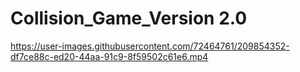 # Collision_Game_Version 2.0

https://user-images.githubusercontent.com/72464761/209854352-df7ce88c-ed20-44aa-91c9-8f59502c61e6.mp4

